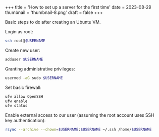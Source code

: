 +++
title = 'How to set up a server for the first time'
date = 2023-08-29
thumbnail = 'thumbnail-8.png'
draft = false
+++

Basic steps to do after creating an Ubuntu VM.

Login as root:

```bash
ssh root@$USERNAME
```

Create new user:

```bash
adduser $USERNAME
```

Granting administrative privileges:

```bash
usermod -aG sudo $USERNAME
```

Set basic firewall:

```bash
ufw allow OpenSSH
ufw enable
ufw status
```

Enable external access to our user (assuming the root account uses SSH key authentication):

```bash
rsync --archive --chown=$USERNAME:$USERNAME ~/.ssh /home/$USERNAME
```